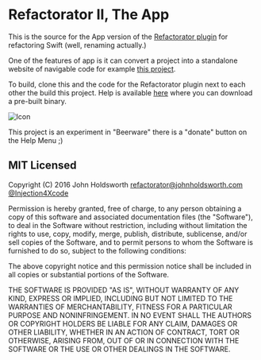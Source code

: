 # Refactorator II, The App

This is the source for the App version of the [Refactorator plugin](https://github.com/johnno1962/Refactorator)
for refactoring Swift (well, renaming actually.)

One of the features of app is it can convert a project into a standalone website of navigable code for
example [this project](http://johnholdsworth.com/refactorator).

To build, clone this and the code for the Refactorator plugin next to each other the build this project.
Help is available [here](http://johnholdsworth.com/refactorator.html) where you can download a pre-built
binary.

![Icon](http://johnholdsworth.com/refactorator2.gif)

This project is an experiment in "Beerware" there is a "donate" button on the Help Menu ;)

## MIT Licensed

Copyright (C) 2016 John Holdsworth refactorator@johnholdsworth.com [@Injection4Xcode](https://twitter.com/@Injection4Xcode)

Permission is hereby granted, free of charge, to any person obtaining a copy of this software and associated 
documentation files (the "Software"), to deal in the Software without restriction, including without limitation 
the rights to use, copy, modify, merge, publish, distribute, sublicense, and/or sell copies of the Software, 
and to permit persons to whom the Software is furnished to do so, subject to the following conditions:

The above copyright notice and this permission notice shall be included in all copies or substantial 
portions of the Software.

THE SOFTWARE IS PROVIDED "AS IS", WITHOUT WARRANTY OF ANY KIND, EXPRESS OR IMPLIED, INCLUDING BUT NOT 
LIMITED TO THE WARRANTIES OF MERCHANTABILITY, FITNESS FOR A PARTICULAR PURPOSE AND NONINFRINGEMENT. 
IN NO EVENT SHALL THE AUTHORS OR COPYRIGHT HOLDERS BE LIABLE FOR ANY CLAIM, DAMAGES OR OTHER LIABILITY, 
WHETHER IN AN ACTION OF CONTRACT, TORT OR OTHERWISE, ARISING FROM, OUT OF OR IN CONNECTION WITH THE 
SOFTWARE OR THE USE OR OTHER DEALINGS IN THE SOFTWARE.
